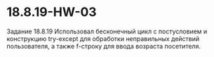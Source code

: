 # 18.8.19-HW-03
Задание 18.8.19
Использовал бесконечный цикл с постусловием и конструкцию try-except для обработки неправильных действий пользователя, а также f-строку для ввода возраста посетителя.
